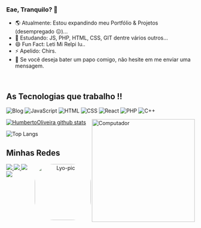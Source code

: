### Eae, Tranquilo? 👋

- 🌎  Atualmente: Estou expandindo meu Portfólio & Projetos (desempregado 😖)...
- 🦄  Estudando: JS, PHP, HTML, CSS, GIT dentre vários outros...
- 😄 Fun Fact: Leti Mi Relpi Iu..
- ⚡ Apelido: Chirs.
- 💌 Se você deseja bater um papo comigo, não hesite em me enviar uma mensagem.

<br>

## As Tecnologias que trabalho !!

![Blog](https://img.shields.io/website-up-down-green-red/http/monip.org.svg)
![JavaScript](https://img.shields.io/badge/JavaScript-F7DF1E?style=for-the-badge&logo=javascript&logoColor=black)
![HTML](https://img.shields.io/badge/HTML5-E34F26?style=for-the-badge&logo=html5&logoColor=white)
![CSS](https://img.shields.io/badge/CSS3-1572B6?style=for-the-badge&logo=css3&logoColor=white)
![React](https://img.shields.io/badge/React-20232A?style=for-the-badge&logo=react&logoColor=61DAFB)
![PHP](https://img.shields.io/badge/PHP-777BB4?style=for-the-badge&logo=php&logoColor=white)
![C++](https://img.shields.io/badge/C%2B%2B-00599C?style=for-the-badge&logo=c%2B%2B&logoColor=white)

<div align = "left" >
  
[![HumbertoOliveira github stats](https://github-readme-stats.vercel.app/api?username=LyoDekken&show_icons=true&theme=radical&bg_color=30,0d0d0d,191919&title_color=fff&text_color=fff&icon_color=79ff97)](https://github.com/anuraghazra/github-readme-stats)
  <img src="https://raw.githubusercontent.com/MicaelliMedeiros/micaellimedeiros/master/image/computer-illustration.png" min-width="300px" max-width="400px" width="275px" align="right" alt="Computador">

![Top Langs](https://github-readme-stats.vercel.app/api/top-langs/?username=LyoDekken&layout=compact&theme=radical&bg_color=30,0d0d0d,191919&title_color=fff&text_color=fff&icon_color=79ff97)

</div>
 
 ## Minhas Redes
 
 <div align ="center"> 
  <img align = "right" alt = "Lyo-pic" height = "150" style = "border-radius: 50px;" src =
  "https://pa1.narvii.com/6878/98997aad91ece57183e4c7eaf56a4d334693f4f8r1-435-235_hq.gif">
</div>

<div align ="center"> 
<p align="left">
    
  <a href="https://www.instagram.com/iuricode/" alt="Instagram">
    <img src="https://img.shields.io/badge/-Instagram-1C1C1C?style=for-the-badge&logo=Instagram&logoColor=00FFFF&link=https://www.instagram.com/oliiveira_hh/"/>
  </a> 
  <a href="https://www.linkedin.com/in/iuricode" alt="Linkedin">
    <img src="https://img.shields.io/badge/-Linkedin-1C1C1C?style=for-the-badge&logo=Linkedin&logoColor=00FFFF&link=https://www.linkedin.com/in/humbertohenrique/"/>
  </a>
  <a href="https://open.spotify.com/playlist/1Jtft0wZgV3pTuwrcLhyvo?si=0q7RcQuoT_es2o4racpnlw&utm_source=whatsapp" alt="Spotify">
    <img src="https://img.shields.io/badge/-Spotify-1C1C1C?style=for-the-badge&logo=Spotify&logoColor=00FFFF&link=https://spotifygg/QevDJqCzaY"/>
  </a>
  
  <a href="https://open.spotify.com/playlist/1Jtft0wZgV3pTuwrcLhyvo?si=0q7RcQuoT_es2o4racpnlw&utm_source=whatsapp" alt="Gmail">
    <img src="https://img.shields.io/badge/-Gmail-1C1C1C?style=for-the-badge&logo=Gmail&logoColor=00FFFF&link=https://gmail/QevDJqCzaY"/>
  </a>  

</p>
  
</div>
